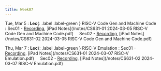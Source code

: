```yaml
---
title: Week07
---
```


Tue, Mar 5
: **Lec**{: .label .label-green } RISC-V Code Gen and Machine Code
: Sec01 - [Recording](https://usfca.zoom.us/rec/share/4W5tcCHRR55V3tKSZZWZW6QRO17NFUq66C8vNpwV7rjDb_EKRiF-9fnkMGhuJ-dI.qaLhrqJcFeqdYuGm?startTime=1709654769000),
          [iPad Notes](/notes/CS631-01 2024-03-05 RISC-V Code Gen and Machine Code.pdf)
&nbsp; &nbsp;
Sec02 - [Recording](https://usfca.zoom.us/rec/share/yHHKRdkWjdITxV9vauxPOapjcnf_1NeRZO5pr0oFUiv0SZBZhFkjAqPrdnertdRV.yrgIjfH46Mcbe3oW?startTime=1709678899000),
        [iPad Notes](/notes/CS631-02 2024-03-05 RISC-V Code Gen and Machine Code.pdf)

Thu, Mar 7
: **Lec**{: .label .label-green } RISC-V Emulation
: Sec01 - [Recording](https://usfca.zoom.us/rec/share/XIqFRoe5g5KAccl3Zo607FkV_OteUZUDFcKwwN6DvxmiC1UiVCg0cn6WKUEVlXB1.yvpyqtZVA3D4WPbR?startTime=1709827642000),
          [iPad Notes](/notes/CS631-01 2024-03-07 RISC-V Emulation.pdf)
&nbsp; &nbsp;
Sec02 - [Recording](https://usfca.zoom.us/rec/share/rxS3i3nPW1B-BPZeHAT-8w10ZI4jxKQ1eGcLORv3bquhrcMzyksh4qpxVvuABZ9s.J-ovETw9qYnJnwtV?startTime=1709851804000),
        [iPad Notes](/notes/CS631-02 2024-03-07 RISC-V Emulation.pdf)
